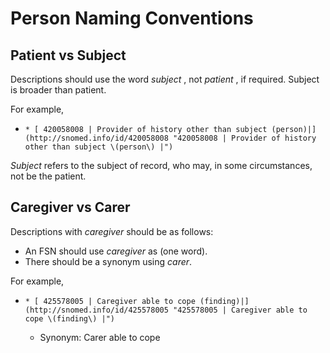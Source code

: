 # Person Naming Conventions

## Patient vs Subject

Descriptions should use the word _subject_ , not _patient_ , if required. Subject is broader than patient.

For example,

  *     * [ 420058008 | Provider of history other than subject (person)|](http://snomed.info/id/420058008 "420058008 | Provider of history other than subject \(person\) |")

_Subject_ refers to the subject of record, who may, in some circumstances, not be the patient.

## Caregiver vs Carer

Descriptions with _caregiver_ should be as follows:

  * An FSN should use _caregiver_ as (one word).
  * There should be a synonym using _carer_.

For example, 

  *     * [ 425578005 | Caregiver able to cope (finding)|](http://snomed.info/id/425578005 "425578005 | Caregiver able to cope \(finding\) |")
    * Synonym: Carer able to cope

